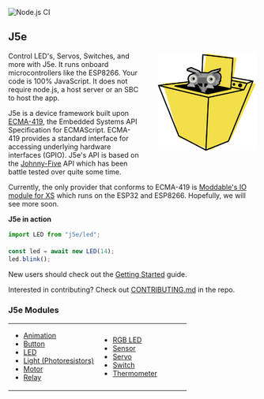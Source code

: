 ![Node.js CI](https://github.com/dtex/j5e/workflows/Node.js%20CI/badge.svg)
## J5e
<img width="40%" align="right" alt="A robot poking its head out from inside washing machine" style="margin:0 0 35px 35px;" src="https://raw.githubusercontent.com/dtex/j5e/main/build/docs/img/J5-embedded-666x666.png" />

Control LED's, Servos, Switches, and more with J5e. It runs onboard microcontrollers like the ESP8266. Your code is 100% JavaScript. It does not require node.js, a host server or an SBC to host the app.

J5e is a device framework built upon [ECMA-419](https://www.ecma-international.org/publications-and-standards/standards/ecma-419/), the Embedded Systems API Specification for ECMAScript. ECMA-419 provides a standard interface for accessing underlying hardware interfaces (GPIO). J5e's API is based on the [Johnny-Five](https://github.com/rwaldron.johnny-five) API which has been battle tested over quite some time. 

Currently, the only provider that conforms to ECMA-419 is [Moddable's IO module for XS](https://github.com/Moddable-OpenSource/moddable/blob/public/documentation/io/io.md) which runs on the ESP32 and ESP8266. Hopefully, we will see more soon. 

**J5e in action**
````js
import LED from "j5e/led";

const led = await new LED(14);
led.blink();
````

New users should check out the [Getting Started](https://dtex.github.io/j5e/tutorial-A-GETSTARTED.html) guide.

Interested in contributing? Check out [CONTRIBUTING.md](https://github.com/dtex/J5e/blob/master/CONTRIBUTING.md) in the repo.

### J5e Modules
<table style="border: none;" width="100%">
  <tr>
    <td width="50%">
      <ul>
        <li><a href="https://dtex.github.io/j5e/module-j5e_animation.html">Animation</a></li>
        <li><a href="https://dtex.github.io/j5e/module-j5e_button.html">Button</a></li>
        <li><a href="https://dtex.github.io/j5e/module-j5e_led.html">LED</a></li>
        <li><a href="https://dtex.github.io/j5e/module-j5e_light.html">Light (Photoresistors)</a></li>
        <li><a href="https://dtex.github.io/j5e/module-j5e_motor.html">Motor</a></li>
        <li><a href="https://dtex.github.io/j5e/module-j5e_relay.html">Relay</a></li>
      </ul>
    </td>
    <td width="50%">
      <ul>
        <li><a href="https://dtex.github.io/j5e/module-j5e_rgb.html">RGB LED</a></li>
        <li><a href="https://dtex.github.io/j5e/module-j5e_sensor.html">Sensor</a></li>
        <li><a href="https://dtex.github.io/j5e/module-j5e_servo.html">Servo</a></li>
        <li><a href="https://dtex.github.io/j5e/module-j5e_switch.html">Switch</a></li>
        <li><a href="https://dtex.github.io/j5e/module-j5e_thermometer.html">Thermometer</a></li>
      </ul>
    </td>
  </tr>
</table>

